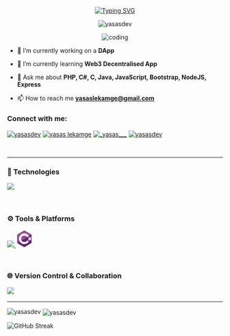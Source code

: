 <!--[![MasterHead](https://1.bp.blogspot.com/-7A4WynwLsMw/XbBpCXG8fHI/AAAAAAAAMt4/uOa1bpLskYgrwGbllhSu2SDj_Mig8SXJQCLcBGAsYHQ/s1600/2000_600px.gif)](https://yasaslekamge.io) -->

<div align="center">

[![Typing SVG](https://readme-typing-svg.herokuapp.com?font=Fira+Code&size=30&duration=2000&pause=1000&color=1E90FF&width=600&lines=%F0%9F%91%8B%F0%9F%8F%BD+Hey+there!+I'm+Yasas+Lekamge;%F0%9F%92%BB+I+am+a+Full+Stack+Developer)](https://git.io/typing-svg)

</div>

<p align="center"> 
  <img src="https://komarev.com/ghpvc/?username=yasasdev&label=Profile%20views&color=0e75b6&style=flat" alt="yasasdev" /> 
</p>

<div align="center">
  <img alt="coding" width="400" src="https://granroyalleigarape.com.br/wp-content/uploads/2021/05/programmer.gif">
</div>

- 🔭 I’m currently working on a **DApp**

- 🌱 I’m currently learning **Web3 Decentralised App**

- 💬 Ask me about **PHP, C#, C, Java, JavaScript, Bootstrap, NodeJS, Express**

- 📫 How to reach me **yasaslekamge@gmail.com**

<h3 align="left">Connect with me:</h3>
<p align="left">
<a href="https://linkedin.com/in/yasasdev" target="blank"><img align="center" src="https://raw.githubusercontent.com/rahuldkjain/github-profile-readme-generator/master/src/images/icons/Social/linked-in-alt.svg" alt="yasasdev" height="30" width="40" /></a>
<a href="https://fb.com/yasas lekamge" target="blank"><img align="center" src="https://raw.githubusercontent.com/rahuldkjain/github-profile-readme-generator/master/src/images/icons/Social/facebook.svg" alt="yasas lekamge" height="30" width="40" /></a>
<a href="https://instagram.com/_yasas___" target="blank"><img align="center" src="https://raw.githubusercontent.com/rahuldkjain/github-profile-readme-generator/master/src/images/icons/Social/instagram.svg" alt="_yasas___" height="30" width="40" /></a>
<a href="https://discord.gg/yasasdev" target="blank"><img align="center" src="https://raw.githubusercontent.com/rahuldkjain/github-profile-readme-generator/master/src/images/icons/Social/discord.svg" alt="yasasdev" height="30" width="40" /></a>
</p>


<br>

---

### 🚀 Technologies

<p align="left">
  <a href="https://skillicons.dev">
    <img src="https://skillicons.dev/icons?i=kotlin,css,javascript,nodejs,typescript,python,mysql,mongodb,postgresql,docker,azure,postman,react,flutter" />
  </a>
</p>

<br>

### ⚙️ Tools & Platforms

<p align="left">
  <a href="https://skillicons.dev">
    <img src="https://skillicons.dev/icons?i=vscode,linux,git,github,arduino,bootstrap,dotnet,html,java,php" />
  </a>
  <a href="https://learn.microsoft.com/en-us/dotnet/csharp/">
    <img src="https://raw.githubusercontent.com/devicons/devicon/master/icons/csharp/csharp-original.svg" alt="csharp" width="40" height="40"/>
  </a>
</p>

<br>

### 🌐 Version Control & Collaboration
  
</a>
  <a href="https://skillicons.dev">
  <img src="https://skillicons.dev/icons?i=githubactions,git,github" />
</a>

 <br>
 
 ---

<p><img align="left" src="https://github-readme-stats.vercel.app/api/top-langs?username=yasasdev&show_icons=true&locale=en&layout=compact" alt="yasasdev" /></p>

<p>&nbsp;<img align="center" src="https://github-readme-stats.vercel.app/api?username=yasasdev&show_icons=true&locale=en" alt="yasasdev" /></p>

![GitHub Streak](https://github-readme-streak-stats.herokuapp.com/?user=yasasdev&theme=dark)
